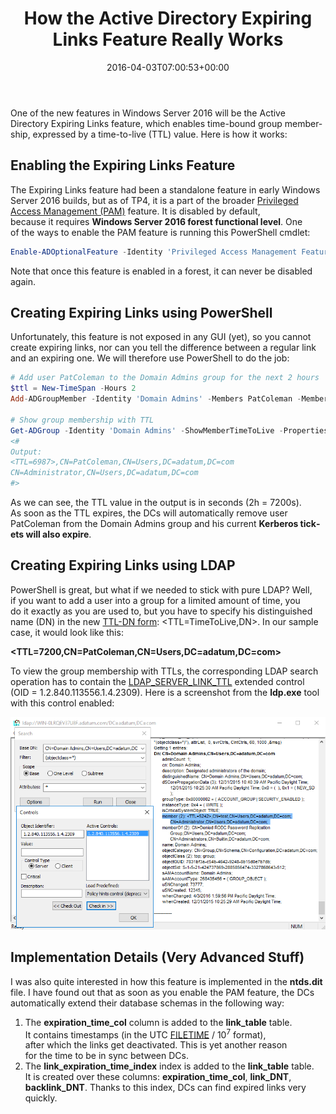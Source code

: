 ﻿---
ref: active-directory-expiring-links
title: 'How the&nbsp;Active Directory Expiring Links Feature Really Works'
date: 2016-04-03T07:00:53+00:00
layout: post
image: /assets/images/link_ttl.png
lang: en
permalink: /en/how-the-active-directory-expiring-links-feature-really-works/
tags:
    - 'Active Directory'
    - LDAP
    - PowerShell
    - Security
---

One of&nbsp;the&nbsp;new features in&nbsp;Windows Server 2016 will be&nbsp;the&nbsp;Active Directory Expiring Links feature, which&nbsp;enables time-bound group membership, expressed by&nbsp;a&nbsp;time-to-live (TTL) value. Here is&nbsp;how it&nbsp;works:

<!--more-->

## Enabling the&nbsp;Expiring Links Feature

The Expiring Links feature had been a&nbsp;standalone feature in&nbsp;early Windows Server 2016 builds, but&nbsp;as&nbsp;of&nbsp;TP4, it&nbsp;is&nbsp;a&nbsp;part of&nbsp;the&nbsp;broader [Privileged Access Management (PAM)](https://learn.microsoft.com/en-us/microsoft-identity-manager/pam/privileged-identity-management-for-active-directory-domain-services) feature. It&nbsp;is&nbsp;disabled by&nbsp;default, because&nbsp;it&nbsp;requires **Windows Server 2016 forest functional level**. One of&nbsp;the&nbsp;ways to&nbsp;enable the&nbsp;PAM feature is&nbsp;running this&nbsp;PowerShell cmdlet:

```powershell
Enable-ADOptionalFeature -Identity 'Privileged Access Management Feature' -Target (Get-ADForest) -Scope ForestOrConfigurationSet
```

Note that&nbsp;once&nbsp;this&nbsp;feature is&nbsp;enabled in&nbsp;a&nbsp;forest, it&nbsp;can never be&nbsp;disabled again.

## Creating Expiring Links using PowerShell

Unfortunately, this&nbsp;feature is&nbsp;not exposed in&nbsp;any GUI (yet), so&nbsp;you cannot create expiring links, nor&nbsp;can you tell the&nbsp;difference between a&nbsp;regular link and&nbsp;an&nbsp;expiring one. We will therefore use PowerShell to&nbsp;do&nbsp;the&nbsp;job:

```powershell
# Add user PatColeman to the Domain Admins group for the next 2 hours
$ttl = New-TimeSpan -Hours 2
Add-ADGroupMember -Identity 'Domain Admins' -Members PatColeman -MemberTimeToLive $ttl

# Show group membership with TTL
Get-ADGroup -Identity 'Domain Admins' -ShowMemberTimeToLive -Properties member | Select-Object -ExpandProperty member
<#
Output:
<TTL=6987>,CN=PatColeman,CN=Users,DC=adatum,DC=com
CN=Administrator,CN=Users,DC=adatum,DC=com
#>
```

As we can see, the&nbsp;TTL value in&nbsp;the&nbsp;output is&nbsp;in&nbsp;seconds (2h = 7200s). As&nbsp;soon as&nbsp;the&nbsp;TTL expires, the&nbsp;DCs will automatically remove user PatColeman from&nbsp;the&nbsp;Domain Admins group and&nbsp;his&nbsp;current **Kerberos tickets will also expire**.

## Creating Expiring Links using LDAP

PowerShell is&nbsp;great, but&nbsp;what if&nbsp;we needed to&nbsp;stick with&nbsp;pure LDAP? Well, if&nbsp;you want to&nbsp;add a&nbsp;user into a&nbsp;group for&nbsp;a&nbsp;limited amount of&nbsp;time, you do&nbsp;it&nbsp;exactly as&nbsp;you are used to, but&nbsp;you have to&nbsp;specify his&nbsp;distinguished name (DN) in&nbsp;the&nbsp;new [TTL-DN form](https://learn.microsoft.com/en-us/openspecs/windows_protocols/ms-adts/b645c125-a7da-4097-84a1-2fa7cea07714#gt_2188fc83-e53b-4464-867d-9ab1c62e1619): &lt;TTL=TimeToLive,DN&gt;. In&nbsp;our sample case, it&nbsp;would look like this:

**&lt;TTL=7200,CN=PatColeman,CN=Users,DC=adatum,DC=com&gt;**

To view the&nbsp;group membership with&nbsp;TTLs, the&nbsp;corresponding LDAP search operation has to&nbsp;contain the&nbsp;[LDAP\_SERVER\_LINK\_TTL](https://learn.microsoft.com/en-us/openspecs/windows_protocols/ms-adts/f4f523a8-abc0-4b3a-a471-6b2fef135481) extended control (OID = 1.2.840.113556.1.4.2309). Here is&nbsp;a&nbsp;screenshot from&nbsp;the&nbsp;**ldp.exe** tool with&nbsp;this&nbsp;control enabled:

![Link TTL](../../assets/images/link_ttl.png)

## Implementation Details (Very Advanced Stuff)

I was also quite interested in&nbsp;how this&nbsp;feature is&nbsp;implemented in&nbsp;the&nbsp;**ntds.dit** file. I&nbsp;have found out that&nbsp;as&nbsp;soon as&nbsp;you enable the&nbsp;PAM feature, the&nbsp;DCs automatically extend their database schemas in&nbsp;the&nbsp;following way:

1. The&nbsp;**expiration\_time\_col** column is&nbsp;added to&nbsp;the&nbsp;**link\_table** table. It&nbsp;contains timestamps (in the&nbsp;UTC [FILETIME](https://learn.microsoft.com/en-us/windows/win32/api/minwinbase/ns-minwinbase-filetime) / 10<sup>7</sup> format), after&nbsp;which&nbsp;the&nbsp;links get deactivated. This&nbsp;is&nbsp;yet&nbsp;another reason for&nbsp;the&nbsp;time to&nbsp;be&nbsp;in&nbsp;sync between DCs.
2. The&nbsp;**link\_expiration\_time\_index** index is&nbsp;added to&nbsp;the&nbsp;**link\_table** table. It&nbsp;is&nbsp;created over these columns: **expiration\_time\_col**, **link\_DNT**, **backlink\_DNT**. Thanks to&nbsp;this&nbsp;index, DCs can find expired links very quickly.
